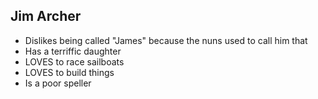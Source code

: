 ## Jim Archer

- Dislikes being called "James" because the nuns used to call him that
- Has a terriffic daughter
- LOVES to race sailboats
- LOVES to build things
- Is a poor speller
